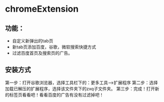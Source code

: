 # chromeExtension
## 功能：
* 自定义新弹出的tab页
* 新tab页添加百度，谷歌，微软搜索快捷方式
* 过滤百度首页及搜索页的广告。
## 安装方式
第一步：打开谷歌浏览器，选择工具栏下的：更多工具——>扩展程序
第二步：选择加载已解压的扩展程序，选择该文件夹下的zxq子文件夹。
第三步：完成！打开新的标签页看看吧！看看百度的广告有没有过滤掉吧！


